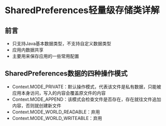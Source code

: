 # SharedPreferences轻量级存储类详解

## 前言
* 只支持Java基本数据类型，不支持自定义数据类型
* 应用内数据共享
* 主要用来保存应用的一些常用配置

## SharedPreferences数据的四种操作模式
* Context.MODE_PRIVATE：默认操作模式，代表该文件是私有数据，只能被应用本身访问，写入的内容会覆盖原文件的内容
* Context.MODE_APPEND：该模式会检查文件是否存在，存在就往文件追加内容，否则就创建新文件
* Context.MODE_WORLD_READABLE：弃用
* Context.MODE_WORLD_WRITEABLE：弃用
